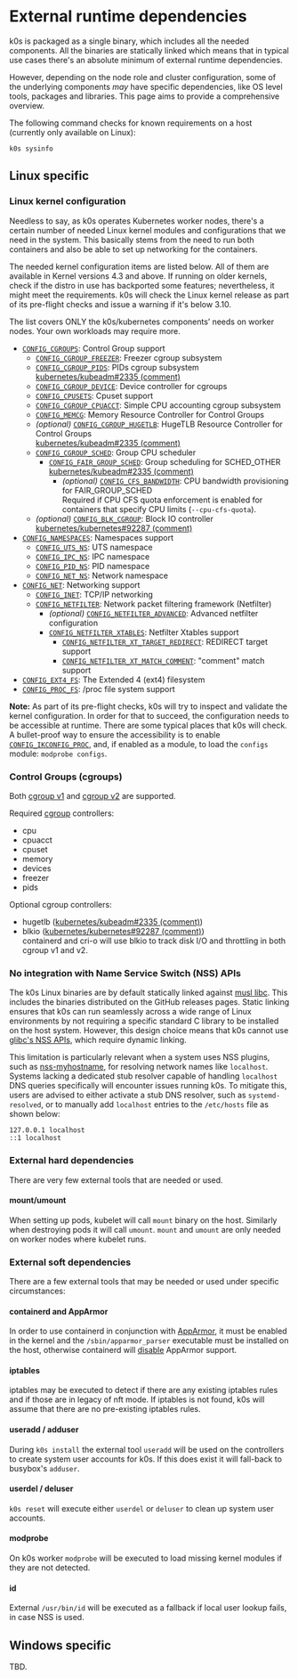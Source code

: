 # External runtime dependencies

k0s is packaged as a single binary, which includes all the needed components.
All the binaries are statically linked which means that in typical use cases
there's an absolute minimum of external runtime dependencies.

However, depending on the node role and cluster configuration, some of the
underlying components _may_ have specific dependencies, like OS level tools,
packages and libraries. This page aims to provide a comprehensive overview.

The following command checks for known requirements on a host (currently only
available on Linux):

```shell
k0s sysinfo
```

## Linux specific
<!--
This piece of documentation is best-effort and considered to be augmented and
extended in the future. The kernel and cgroup requirements are basically taken
from kubernetes/system-validators. Often there's no real hint as to why they are
required (although most requirements seem pretty obvious). Also need to check
for requirements of kube-router and calico.
-->

### Linux kernel configuration

Needless to say, as k0s operates Kubernetes worker nodes, there's a certain
number of needed Linux kernel modules and configurations that we need in the
system. This basically stems from the need to run both containers and also be
able to set up networking for the containers.

The needed kernel configuration items are listed below. All of them are
available in Kernel versions 4.3 and above. If running on older kernels, check
if the distro in use has backported some features; nevertheless, it might meet
the requirements. k0s will check the Linux kernel release as part of its
pre-flight checks and issue a warning if it's below 3.10.

The list covers ONLY the k0s/kubernetes components’ needs on worker nodes. Your
own workloads may require more.

<!-- Kernel config nesting is taken from the v4.3 kernel's menuconfig structure. -->

- [`CONFIG_CGROUPS`](https://github.com/torvalds/linux/blob/v4.3/init/Kconfig#L927):
  Control Group support
  - [`CONFIG_CGROUP_FREEZER`](https://github.com/torvalds/linux/blob/v4.3/init/Kconfig#L953):
    Freezer cgroup subsystem
  - [`CONFIG_CGROUP_PIDS`](https://github.com/torvalds/linux/blob/v4.3/init/Kconfig#L959):
    PIDs cgroup subsystem  
    [kubernetes/kubeadm#2335 (comment)](https://github.com/kubernetes/kubeadm/issues/2335#issuecomment-722405527)
  - [`CONFIG_CGROUP_DEVICE`](https://github.com/torvalds/linux/blob/v4.3/init/Kconfig#L975):
    Device controller for cgroups
  - [`CONFIG_CPUSETS`](https://github.com/torvalds/linux/blob/v4.3/init/Kconfig#L981):
    Cpuset support
  - [`CONFIG_CGROUP_CPUACCT`](https://github.com/torvalds/linux/blob/v4.3/init/Kconfig#L996):
    Simple CPU accounting cgroup subsystem
  - [`CONFIG_MEMCG`](https://github.com/torvalds/linux/blob/v4.3/init/Kconfig#L1005):
    Memory Resource Controller for Control Groups
  - _(optional)_ [`CONFIG_CGROUP_HUGETLB`](https://github.com/torvalds/linux/blob/v4.3/init/Kconfig#L1055):
    HugeTLB Resource Controller for Control Groups  
    [kubernetes/kubeadm#2335 (comment)](https://github.com/kubernetes/kubeadm/issues/2335#issuecomment-722405527)
  - [`CONFIG_CGROUP_SCHED`](https://github.com/torvalds/linux/blob/v4.3/init/Kconfig#L1081):
    Group CPU scheduler
    - [`CONFIG_FAIR_GROUP_SCHED`](https://github.com/torvalds/linux/blob/v4.3/init/Kconfig#L1090):
      Group scheduling for SCHED_OTHER  
      [kubernetes/kubeadm#2335 (comment)](https://github.com/kubernetes/kubeadm/issues/2335#issuecomment-717996215)
      - _(optional)_ [`CONFIG_CFS_BANDWIDTH`](https://github.com/torvalds/linux/blob/v4.3/init/Kconfig#L1095):
        CPU bandwidth provisioning for FAIR_GROUP_SCHED  
        Required if CPU CFS quota enforcement is enabled for containers that
        specify CPU limits (`--cpu-cfs-quota`).
  - _(optional)_ [`CONFIG_BLK_CGROUP`](https://github.com/torvalds/linux/blob/v4.3/init/Kconfig#L1119):
    Block IO controller  
    [kubernetes/kubernetes#92287 (comment)](https://github.com/kubernetes/kubernetes/issues/92287#issuecomment-1010723587)
- [`CONFIG_NAMESPACES`](https://github.com/torvalds/linux/blob/v4.3/init/Kconfig#L1168):
  Namespaces support
  - [`CONFIG_UTS_NS`](https://github.com/torvalds/linux/blob/v4.3/init/Kconfig#L1180):
    UTS namespace
  - [`CONFIG_IPC_NS`](https://github.com/torvalds/linux/blob/v4.3/init/Kconfig#L1187):
    IPC namespace
  - [`CONFIG_PID_NS`](https://github.com/torvalds/linux/blob/v4.3/init/Kconfig#L1210):
    PID namespace
  - [`CONFIG_NET_NS`](https://github.com/torvalds/linux/blob/v4.3/init/Kconfig#L1218):
    Network namespace
- [`CONFIG_NET`](https://github.com/torvalds/linux/blob/v4.3/net/Kconfig#L5):
  Networking support
  - [`CONFIG_INET`](https://github.com/torvalds/linux/blob/v4.3/net/Kconfig#L58):
    TCP/IP networking
  - [`CONFIG_NETFILTER`](https://github.com/torvalds/linux/blob/v4.3/net/Kconfig#L109):
    Network packet filtering framework (Netfilter)
    - _(optional)_ [`CONFIG_NETFILTER_ADVANCED`](https://github.com/torvalds/linux/blob/v4.3/net/Kconfig#L171):
      Advanced netfilter configuration
    - [`CONFIG_NETFILTER_XTABLES`](https://github.com/torvalds/linux/blob/v4.3/net/netfilter/Kconfig#L567):
      Netfilter Xtables support
      - [`CONFIG_NETFILTER_XT_TARGET_REDIRECT`](https://github.com/torvalds/linux/blob/v4.3/net/netfilter/Kconfig#L853):
        REDIRECT target support
      - [`CONFIG_NETFILTER_XT_MATCH_COMMENT`](https://github.com/torvalds/linux/blob/v4.3/net/netfilter/Kconfig#L1002):
        "comment" match support
- [`CONFIG_EXT4_FS`](https://github.com/torvalds/linux/blob/v4.3/fs/ext4/Kconfig#L33):
  The Extended 4 (ext4) filesystem
- [`CONFIG_PROC_FS`](https://github.com/torvalds/linux/blob/v4.3/fs/proc/Kconfig#L1):
  /proc file system support

**Note:** As part of its pre-flight checks, k0s will try to inspect and validate
the kernel configuration. In order for that to succeed, the configuration needs
to be accessible at runtime. There are some typical places that k0s will check.
A bullet-proof way to ensure the accessibility is to enable
[`CONFIG_IKCONFIG_PROC`](https://github.com/torvalds/linux/blob/v4.3/init/Kconfig#L807),
and, if enabled as a module, to load the `configs` module: `modprobe configs`.

### Control Groups (cgroups)

Both [cgroup v1] and [cgroup v2] are supported.

Required [cgroup] controllers:

- cpu
- cpuacct
- cpuset
- memory
- devices
- freezer
- pids

Optional cgroup controllers:

- hugetlb ([kubernetes/kubeadm#2335 (comment)](https://github.com/kubernetes/kubeadm/issues/2335#issuecomment-722405527))
- blkio ([kubernetes/kubernetes#92287 (comment)](https://github.com/kubernetes/kubernetes/issues/92287#issuecomment-1010723587))  
   containerd and cri-o will use blkio to track disk I/O and throttling in both
   cgroup v1 and v2.

[cgroup]: https://man7.org/linux/man-pages/man7/cgroups.7.html
[cgroup v1]: https://www.kernel.org/doc/html/v5.16/admin-guide/cgroup-v1/
[cgroup v2]: https://www.kernel.org/doc/html/v5.16/admin-guide/cgroup-v2.html

### No integration with Name Service Switch (NSS) APIs

The k0s Linux binaries are by default statically linked against [musl libc].
This includes the binaries distributed on the GitHub releases pages. Static
linking ensures that k0s can run seamlessly across a wide range of Linux
environments by not requiring a specific standard C library to be installed on
the host system. However, this design choice means that k0s cannot use [glibc's
NSS APIs], which require dynamic linking.

This limitation is particularly relevant when a system uses NSS plugins, such as
[nss-myhostname], for resolving network names like `localhost`. Systems lacking
a dedicated stub resolver capable of handling `localhost` DNS queries
specifically will encounter issues running k0s. To mitigate this, users are
advised to either activate a stub DNS resolver, such as `systemd-resolved`, or
to manually add `localhost` entries to the `/etc/hosts` file as shown below:

```text
127.0.0.1 localhost
::1 localhost
```

[musl libc]: https://musl.libc.org/
[glibc's NSS APIs]: https://www.gnu.org/software/libc/manual/html_node/Name-Service-Switch.html
[nss-myhostname]: https://www.freedesktop.org/software/systemd/man/latest/nss-myhostname.html

### External hard dependencies

There are very few external tools that are needed or used.

#### mount/umount

When setting up pods, kubelet will call `mount` binary on the host. Similarly when destroying pods it will call `umount`. `mount` and `umount` are only needed on worker nodes where kubelet runs.

### External soft dependencies

There are a few external tools that may be needed or used under specific
circumstances:

#### containerd and AppArmor

In order to use containerd in conjunction with [AppArmor], it must be enabled in
the kernel and the `/sbin/apparmor_parser` executable must be installed on the
host, otherwise containerd will [disable][cd-aa] AppArmor support.

[cd-aa]: https://github.com/containerd/containerd/blob/v1.7.14/pkg/apparmor/apparmor_linux.go#L34-L45
[AppArmor]: https://wiki.ubuntu.com/AppArmor

#### iptables

iptables may be executed to detect if there are any existing iptables rules and
if those are in legacy of nft mode. If iptables is not found, k0s will assume
that there are no pre-existing iptables rules.

#### useradd / adduser

During `k0s install` the external tool `useradd` will be used on the controllers
to create system user accounts for k0s. If this does exist it will fall-back to
busybox's `adduser`.

#### userdel / deluser

`k0s reset` will execute either `userdel` or `deluser` to clean up system user
accounts.

#### modprobe

On k0s worker `modprobe` will be executed to load missing kernel modules if they
are not detected.

#### id

External `/usr/bin/id` will be executed as a fallback if local user lookup
fails, in case NSS is used.

## Windows specific
<!--
The kubernetes/system-validators require certain Windows versions starting with
Windows Server 2016. k0s states that it requires Windows Server 2019, though.
-->

TBD.
